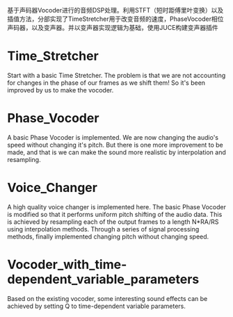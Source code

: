 基于声码器Vocoder进行的音频DSP处理。利用STFT（短时距傅里叶变换）以及插值方法，分部实现了TimeStretcher用于改变音频的速度，PhaseVocoder相位声码器，以及变声器。并以变声器实现逻辑为基础，使用JUCE构建变声器插件

# Time_Stretcher

Start with a basic Time Stretcher. The problem is that we are not accounting for changes in the phase of our 
frames as we shift them! So it's been improved by us to make the vocoder.

# Phase_Vocoder

A basic Phase Vocoder is implemented. We are now changing the audio's speed without changing it's pitch. 
But there is one more improvement to be made, and that is we can make the sound more realistic by interpolation and resampling.

# Voice_Changer

A high quality voice changer is implemented here. The basic Phase Vocoder is modified so that it performs uniform pitch shifting of the audio data. 
This is achieved by resampling each of the output frames to a length N*RA/RS using interpolation methods. 
Through a series of signal processing methods, finally implemented changing pitch without changing speed.

# Vocoder_with_time-dependent_variable_parameters

Based on the existing vocoder, some interesting sound effects can be achieved by setting Q to time-dependent variable parameters.
